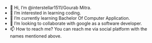 - 👋 Hi, I’m @interstellar1511/Gourab Mitra.
- 👀 I’m interested in learning coding.
- 🌱 I’m currently learning Bachelor Of Computer Application.
- 💞️ I’m looking to collaborate with google as a software developer.
- 📫 How to reach me? You can reach me via social platform with the names mentioned above.

<!---
interstellar1511/interstellar1511 is a ✨ special ✨ repository because its `README.md` (this file) appears on your GitHub profile.
You can click the Preview link to take a look at your changes.
--->
